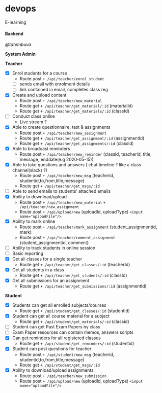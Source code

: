 # devops

E-learning

#### Backend

_@tatembuva_

**System Admin**

**Teacher**

- [x] Enrol students for a course
  - Route post `+ /api/teacher/enrol_student`
  - [ ] sends email with enrolment details
  - [ ] link contained in email, completes class reg
- [x] Create and upload content
  - Route post `+ /api/teacher/new_material`
  - Route get `+ /api/teacher/get_material/:id` (materialId)
  - Route get `+ /api/teacher/get_materials/:id` (classId)
- [ ] Conduct class online
  - Live stream ?
- [x] Able to create questionnaire, test & assignments
  - Route post `+ /api/teacher/new_assignment`
  - Route get `+ /api/teacher/get_assignment/:id` (assignmentId)
  - Route get `+ /api/teacher/get_assignments/:id` (classId)
- [x] Able to broadcast reminders
  - Route post `+ /api/teacher/new_reminder` (classid, teacherid, title, message, enddate(e.g 2020-05-15))
- [x] Able to take questions and answers ( chat timeline ? like a class channel(slack) ?)
  - Route post `+ /api/teacher/new_msg` (teacherid, studentid,to,from,title,message)
  - Route get `+ /api/teacher/get_msgs/:id`
- [ ] Able to send emails to students' attached emails
- [x] Ability to download/upload
  - Route post `+ /api/teacher/new_material` `+ /api/teacher/new_assignment`
  - Route post `+ /api/upload/new` (uploadId, uploadType) `<input name="uploadFile"/>`
- [x] Ability to mark online
  - Route post `+ /api/teacher/mark_assignment` (student_assignmentid, mark)
  - Route post `+ /api/teacher/comment_assignment` (student_assignmentid, comment)
- [ ] Ability to track students in online session
- [ ] Basic reporting
- [x] Get all classes for a single teacher
  - Route get `+ /api/teacher/get_classes/:id` (teacherId)
- [x] Get all students in a class
  - Route get `+ /api/teacher/get_students/:id` (classId)
- [x] Get all submissions for an assignment
  - Route get `+ /api/teacher/get_submissions/:id` (assignmentId)

**Student**

- [x] Students can get all enrolled subjects/courses
  - Route get `+ /api/student/get_classes/:id` (studentId)
- [x] Student can get all course material for a subject
  - Route get `+ /api/student/get_materials/:id` (classid)
- [ ] Student can get Past Exam Papers by class
- [ ] Exam Paper resources can contain memos, answers scripts
- [x] Can get reminders for all registered classes
  - Route get `+ /api/student/get_reminders/:id` (studentid)
- [x] Student can post questions for teacher
  - Route post `+ /api/student/new_msg` (teacherid, studentid,to,from,title,message)
  - Route get `+ /api/student/get_msgs/:id`
- [x] Ability to download/upload assignments
  - Route post `+ /api/teacher/new_submission`
  - Route post `+ /api/upload/new` (uploadId, uploadType) `<input name="uploadFile"/>`
